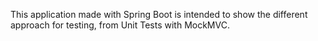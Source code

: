 This application made with Spring Boot is intended to show the different approach for testing, from Unit Tests with MockMVC.
